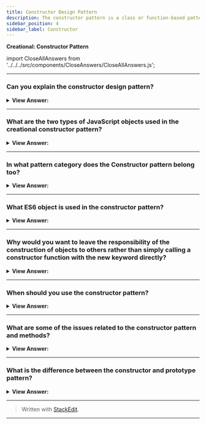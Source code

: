 ```yaml
---
title: Constructor Design Pattern
description: The constructor pattern is a class or function-based pattern used in the creation of specific types of objects.
sidebar_position: 4
sidebar_label: Constructor
---
```


**Creational: Constructor Pattern**

import CloseAllAnswers from '../../../src/components/CloseAnswers/CloseAllAnswers.js';

<CloseAllAnswers />

---

### Can you explain the constructor design pattern?

<details className='answer'>
  <summary>
    <strong>View Answer:</strong>
  </summary>
  <div>
    <div>
      <strong>Interview Response:</strong> The constructor pattern is a class or function-based pattern used in the creation of specific types of objects. A constructor is a special method used to initialize a newly created object once the memory has been allocated for it. The constructor pattern is one of the most simple, popular, and modern JS design patterns. As suggested by the name, the purpose of this pattern is to aid constructor creation.
    </div><br />
    <div>
      <strong>Technical Response:</strong> “A constructor is a special method used to initialize a newly created object once the memory has been allocated for it. In JavaScript, as almost everything is an object, we’re most often interested in object constructors.” – Addy<br/>
    </div><br />

  </div>
</details>

---

### What are the two types of JavaScript objects used in the creational constructor pattern?

<details className='answer'>
  <summary>
    <strong>View Answer:</strong>
  </summary>
  <div>
    <div>
      <strong>Interview Response:</strong> The two types of objects used in the constructor pattern including classes and the traditional functions.
    </div><br />

  <div><strong className="codeExample">Code Example:</strong> Traditional "function" based syntax<br /><br />

  <div></div>

```js
//  a) Traditional "function" based syntax

function Person(name, age) {
  this.name = name;
  this.age = age;
  this.getDetails = function () {
    console.log(`${this.name} is ${this.age} years old!`);
  };
}
```

  </div>

  <br />
  <div><strong className="codeExample">Code Example:</strong> ES6 "class" syntax<br /><br />

  <div></div>

```js
// ES6 "class" syntax

class Person {
  constructor(name, age) {
    this.name = name;
    this.age = age;
    this.getDetails = function () {
      console.log(`${this.name} is ${this.age} years old!`);
    };
  }
}

//Creating new instance of Person
const personOne = new Person('John', 20);
personOne.getDetails();

// Output - “John is 20 years old!”
```

  </div>

  </div>
</details>

---

### In what pattern category does the Constructor pattern belong too?

<details>
  <summary>
    <strong>View Answer:</strong>
  </summary>
  <div>
    <div>
      <strong>Interview Response:</strong> The Constructor pattern belongs to the Creational design pattern category.
    </div>
  </div>
</details>

---

### What ES6 object is used in the constructor pattern?

<details>
  <summary>
    <strong>View Answer:</strong>
  </summary>
  <div>
    <div>
      <strong>Interview Response:</strong> The ES6 object used in the constructor pattern is a class object.
    </div>
  </div>
</details>

---

### Why would you want to leave the responsibility of the construction of objects to others rather than simply calling a constructor function with the new keyword directly?

<details>
  <summary>
    <strong>View Answer:</strong>
  </summary>
  <div>
    <div>
      <strong>Interview Response:</strong> The reason is that that constructor functions are limited in their control over the overall creation process and sometimes you will need to hand over control to a factory that has broader knowledge. This includes scenarios in which the creation process involves object caching, sharing or re-using of objects, complex logic, or applications that maintain object and type counts, and objects that interact with different resources or devices. If your application needs more control over the object creation process, we should consider using a Factory.
    </div>
  </div>
</details>

---

### When should you use the constructor pattern?

<details>
  <summary>
    <strong>View Answer:</strong>
  </summary>
  <div>
    <div>
      <strong>Interview Response:</strong> You can use the Constructor Pattern when you want to create multiple instances of the same object. The constructor pattern is commonly used in libraries and plugins.
    </div>
  </div>
</details>

---

### What are some of the issues related to the constructor pattern and methods?

<details className='answer'>
  <summary>
    <strong>View Answer:</strong>
  </summary>
  <div>
    <div>
      <strong>Interview Response:</strong> When building constructors, you should be aware of object duplication resulting in a new instance. This can be caused by using methods when you are building prototypes and return false results when checking instance equality.
    </div><br />

  <div><strong className="codeExample">Code Example:</strong><br /><br />

  <div></div>

```js
function Phone(brand, model, countryDesignedIn, countryMadein) {
  this.brand = brand;
  this.model = model;
  this.countryDesignedIn = countryDesignedIn;
  this.countryMadein = countryMadein;

  this.toString = function () {
    return `${this.brand} ${this.model} manufactured in ${this.countryMadein}`;
  };
}

Phone.prototype.toStringAlt = function () {
  return `${this.brand} ${this.model} designed in ${this.countryDesignedIn}`;
};

yourPhone = new Phone('Nokia', '3310', 'Denmark', 'Denmark');
myPhone = new Phone('iPhone', '7', 'USA', 'China');

// Test if toString method works
console.log(yourPhone.toString()); // Output: Nokia 3310 manufactured in Denmark
console.log(myPhone.toString()); // Output: iPhone 7 manufactured in China

// Test if toString function are not duplicated (let's say the same object)
console.log(
  `toString functions are the same object: ${
    yourPhone.toString === myPhone.toString
  }`
);

// Test if toStringAlt method works
console.log(yourPhone.toStringAlt()); // Output: Nokia 3310 designed in Denmark
console.log(myPhone.toStringAlt()); // Output: iPhone 7 designed in USA

// Test if toStringAlt function are not duplicated (let's say the same object)
console.log(
  `toStringAlt functions are the same object: ${
    yourPhone.toStringAlt === myPhone.toStringAlt
  }`
);
// Output: toStringAlt functions are the same object: true

// Checking Instance Equality
console.log(yourPhone === myPhone); // false
```

  </div>

  </div>
</details>

---

### What is the difference between the constructor and prototype pattern?

<details>
  <summary>
    <strong>View Answer:</strong>
  </summary>
  <div>
    <div>
      <strong>Interview Response:</strong> The major difference between the constructor and prototype pattern is reusability of components.
    </div><br />
    <strong>Constructor Pattern:</strong><br />
    When you create a new constructor you will create a new instance of everything and importantly any change made to the instances will only affect them and not the others.<br /><br />
    <strong>Prototype Pattern:</strong><br />
    When you create a new object using the prototype it will reuse the logic and any change to the prototype chain will affect everyone else.
    <div>
    </div>
  </div>
</details>

---

> Written with [StackEdit](https://stackedit.io/).

---
